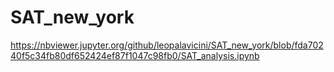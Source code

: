 # SAT_new_york

https://nbviewer.jupyter.org/github/leopalavicini/SAT_new_york/blob/fda70240f5c34fb80df652424ef87f1047c98fb0/SAT_analysis.ipynb

